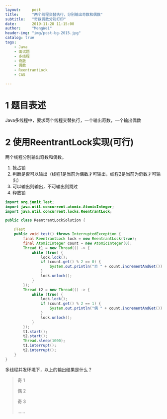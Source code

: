 ```yaml
---
layout:     post
title:      "两个线程交替执行，分别输出奇数和偶数"
subtitle:   "奇数偶数分别打印"
date:       2019-11-28 11:15:00
author:     "MengWei"
header-img: "img/post-bg-2015.jpg"
catalog: true
tags:
    - Java
    - 面试题
    - 多线程
    - 奇数
    - 偶数
    - ReentrantLock
    - CAS

---
```


# 1 题目表述

Java多线程中，要求两个线程交替执行，一个输出奇数，一个输出偶数



# 2 使用ReentrantLock实现(可行)

两个线程分别输出奇数和偶数。

1. 抢占锁
2. 判断是否可以输出（线程1是当前为偶数才可输出，线程2是当前为奇数才可输出）
3. 可以输出则输出，不可输出则跳过
4. 释放锁

```java
import org.junit.Test;
import java.util.concurrent.atomic.AtomicInteger;
import java.util.concurrent.locks.ReentrantLock;

public class ReentrantLockSolution {

    @Test
    public void test() throws InterruptedException {
        final ReentrantLock lock = new ReentrantLock(true);
        final AtomicInteger count = new AtomicInteger(0);
        Thread t1 = new Thread(() -> {
            while (true) {
                lock.lock();
                if (count.get() % 2 == 0) {
                    System.out.println("奇 " + count.incrementAndGet());
                }
                lock.unlock();
            }
        });
        Thread t2 = new Thread(() -> {
            while (true) {
                lock.lock();
                if (count.get() % 2 == 1) {
                    System.out.println("偶 " + count.incrementAndGet());
                }
                lock.unlock();
            }
        });
        t1.start();
        t2.start();
        Thread.sleep(1000);
        t1.interrupt();
        t2.interrupt();
    }
}

```

多线程并发环境下，以上的输出结果是什么？

>奇 1
>
>偶 2
>
>奇 3
>
>......




